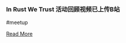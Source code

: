 ### In Rust We Trust 活动回顾视频已上传B站

#meetup 

[Read More](https://space.bilibili.com/293274438/channel/detail?cid=81095)

### 